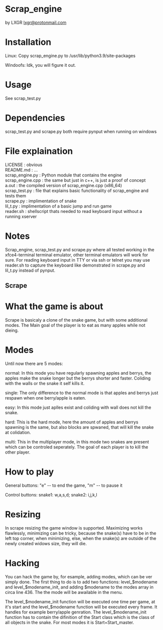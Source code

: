 # Scrap_engine
by LXGR <lxgr@protonmail.com>

# Installation
Linux:
Copy scrap_engine.py to /usr/lib/python3.9/site-packages

Windoofs:
Idk, you will figure it out.

# Usage
See scrap_test.py

# Dependencies
scrap_test.py and scrape.py both require pynput when running on windows

# File explaination
LICENSE : obvious<br>
README.md : ...<br>
scrap_engine.py : Python module that contains the engine<br>
scrap_engine.cpp : the same but just in c++, is just a proof of concept<br>
a.out : the compiled version of scrap_engine.cpp (x86_64)<br>
scrap_test.py : file that explains basic functionality of scrap_engine and tests them<br>
scrape.py : implimentation of snake<br>
lil_t.py : implimentation of a basic jump and run game<br>
reader.sh : shellscript thats needed to read keyboard input without a running xserver<br>

# Notes
Scrap_engine, scrap_test.py and scrape.py where all tested working in the xfce4-terminal terminal emulator, other terminal emulators will work for sure.
For reading keyboard input in TTY or via ssh or telnet you may use reader.sh to capture the keyboard like demonstrated in scrape.py and lil_t.py instead of pynput.

## Scrape

# What the game is about

Scrape is basicaly a clone of the snake game, but with some additional modes. The Main goal of the player is to eat as many apples while not dieing.

# Modes

Until now there are 5 modes:

normal: In this mode you have regularly spawning apples and berrys, the apples make the snake longer but the berrys shorter and faster. Coliding with the walls or the snake it self kills it.

single: The only difference to the normal mode is that apples and berrys just respawn when one berry/apple is eaten.

easy: In this mode just aplles exist and coliding with wall does not kill the snake.

hard: This is the hard mode, here the amount of apples and berrys spawning is the same, but also blocks are spwaned, that will kill the snake at colidation.

multi: This in the multiplayer mode, in this mode two snakes are present which can be controled seperately. The goal of each player is to kill the other player.

# How to play

General buttons: "e" -- to end the game, "m" -- to pause it

Control buttons: snake1: w,a,s,d; snake2: i,j,k,l

# Resizing

In scrape resizing the game window is supported. Maximizing works flawlessly, minimizing can be tricky, because the snake(s) have to be in the left top corner, when minimizing, else, when the snake(s) are outside of the newly created widows size, they will die.

# Hacking

You can hack the game by, for esample, adding modes, which can be ver simply done.
The first thing to do is to add two functions: level_$modename and level_$modename_init, and adding $modename to the modes array in circa line 436. The the mode will be awailable in the menu.

The level_$modename_init function will be executed one time per game, at it's start and the level_$modename function will be executed every frame. It handles for example berry/apple genration.
The level_$modename_init function has to contain the difinition of the Start class which is the class of all objects in the snake. For most modes it is Start=Start_master.
